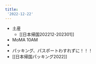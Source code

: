```yaml
---
title:
 '2022-12-22'
---
```

- 土産
	- [[日本帰国202212-202301]]
- MoMA 10AM
- 
- パッキング、パスポートわすれずに！！！
- [[日本帰国パッキング2022]]